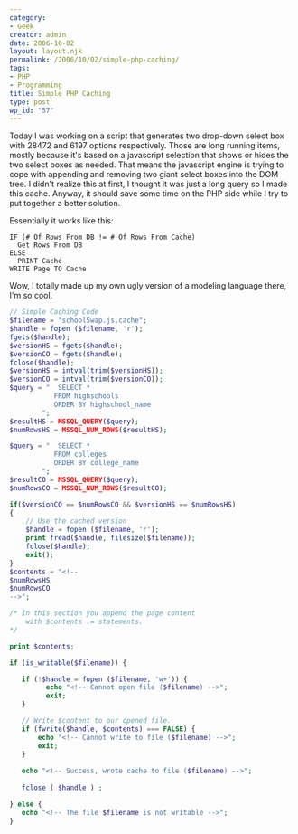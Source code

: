 ```yaml
---
category:
- Geek
creator: admin
date: 2006-10-02
layout: layout.njk
permalink: /2006/10/02/simple-php-caching/
tags:
- PHP
- Programming
title: Simple PHP Caching
type: post
wp_id: "57"
---
```


Today I was working on a script that generates two drop-down select box with 28472 and 6197 options respectively.  Those are long running items, mostly because it's based on a javascript selection that shows or hides the two select boxes as needed.  That means the javascript engine is trying to cope with appending and removing two giant select boxes into the DOM tree.  I didn't realize this at first, I thought it was just a long query so I made this cache.  Anyway, it should save some time on the PHP side while I try to put together a better solution.

Essentially it works like this:

```
IF (# Of Rows From DB != # Of Rows From Cache)
  Get Rows From DB
ELSE
  PRINT Cache
WRITE Page TO Cache
```

Wow, I totally made up my own ugly version of a modeling language there, I'm so cool.

```php
// Simple Caching Code
$filename = "schoolSwap.js.cache";
$handle = fopen ($filename, 'r');
fgets($handle);
$versionHS = fgets($handle);
$versionCO = fgets($handle);
fclose($handle);
$versionHS = intval(trim($versionHS));
$versionCO = intval(trim($versionCO));
$query = "  SELECT *
		   FROM highschools
		   ORDER BY highschool_name
		";
$resultHS = MSSQL_QUERY($query);
$numRowsHS = MSSQL_NUM_ROWS($resultHS);

$query = "  SELECT *
		   FROM colleges
		   ORDER BY college_name
		";
$resultCO = MSSQL_QUERY($query);
$numRowsCO = MSSQL_NUM_ROWS($resultCO);

if($versionCO == $numRowsCO && $versionHS == $numRowsHS)
{
	// Use the cached version
	$handle = fopen ($filename, 'r');
	print fread($handle, filesize($filename));
	fclose($handle);
	exit();
}
$contents = "<!--
$numRowsHS
$numRowsCO
-->";

/* In this section you append the page content
    with $contents .= statements.
*/

print $contents;

if (is_writable($filename)) {

   if (!$handle = fopen ($filename, 'w+')) {
         echo "<!-- Cannot open file ($filename) -->";
         exit;
   }

   // Write $content to our opened file.
   if (fwrite($handle, $contents) === FALSE) {
       echo "<!-- Cannot write to file ($filename) -->";
       exit;
   }
  
   echo "<!-- Success, wrote cache to file ($filename) -->";
  
   fclose ( $handle ) ;

} else {
   echo "<!-- The file $filename is not writable -->";
}
```
